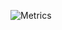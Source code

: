 ![Metrics](https://metrics.lecoq.io/argentai?template=classic&isocalendar=1&stars=1&discussions=1&repositories=1&people=1&activity=1&repositories=100&repositories.batch=100&repositories.forks=false&repositories.affiliations=owner&isocalendar.duration=half-year&stars.limit=4&people.limit=24&people.identicons=false&people.size=28&people.types=followers%2C%20following&people.shuffle=false&activity.limit=5&activity.load=300&activity.days=14&activity.visibility=all&activity.timestamps=false&activity.filter=all&discussions.categories=true&discussions.categories.limit=0&config.timezone=Asia%2FBishkek)
